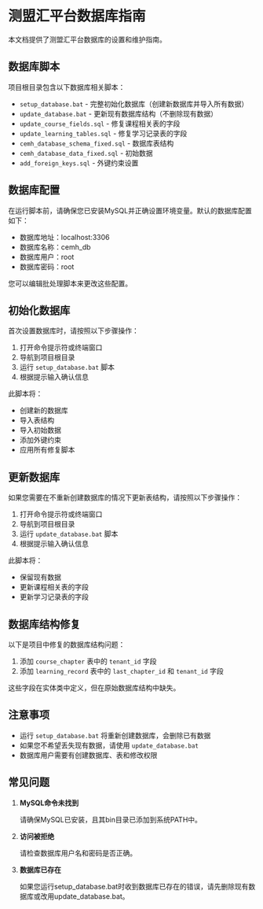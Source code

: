 # 测盟汇平台数据库指南

本文档提供了测盟汇平台数据库的设置和维护指南。

## 数据库脚本

项目根目录包含以下数据库相关脚本：

- `setup_database.bat` - 完整初始化数据库（创建新数据库并导入所有数据）
- `update_database.bat` - 更新现有数据库结构（不删除现有数据）
- `update_course_fields.sql` - 修复课程相关表的字段
- `update_learning_tables.sql` - 修复学习记录表的字段
- `cemh_database_schema_fixed.sql` - 数据库表结构
- `cemh_database_data_fixed.sql` - 初始数据
- `add_foreign_keys.sql` - 外键约束设置

## 数据库配置

在运行脚本前，请确保您已安装MySQL并正确设置环境变量。默认的数据库配置如下：

- 数据库地址：localhost:3306
- 数据库名称：cemh_db
- 数据库用户：root
- 数据库密码：root

您可以编辑批处理脚本来更改这些配置。

## 初始化数据库

首次设置数据库时，请按照以下步骤操作：

1. 打开命令提示符或终端窗口
2. 导航到项目根目录
3. 运行 `setup_database.bat` 脚本
4. 根据提示输入确认信息

此脚本将：
- 创建新的数据库
- 导入表结构
- 导入初始数据
- 添加外键约束
- 应用所有修复脚本

## 更新数据库

如果您需要在不重新创建数据库的情况下更新表结构，请按照以下步骤操作：

1. 打开命令提示符或终端窗口
2. 导航到项目根目录
3. 运行 `update_database.bat` 脚本
4. 根据提示输入确认信息

此脚本将：
- 保留现有数据
- 更新课程相关表的字段
- 更新学习记录表的字段

## 数据库结构修复

以下是项目中修复的数据库结构问题：

1. 添加 `course_chapter` 表中的 `tenant_id` 字段
2. 添加 `learning_record` 表中的 `last_chapter_id` 和 `tenant_id` 字段

这些字段在实体类中定义，但在原始数据库结构中缺失。

## 注意事项

- 运行 `setup_database.bat` 将重新创建数据库，会删除已有数据
- 如果您不希望丢失现有数据，请使用 `update_database.bat`
- 数据库用户需要有创建数据库、表和修改权限

## 常见问题

1. **MySQL命令未找到**
   
   请确保MySQL已安装，且其bin目录已添加到系统PATH中。

2. **访问被拒绝**
   
   请检查数据库用户名和密码是否正确。

3. **数据库已存在**
   
   如果您运行setup_database.bat时收到数据库已存在的错误，请先删除现有数据库或改用update_database.bat。 